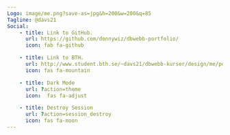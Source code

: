 ```yaml
---
Logo: image/me.png?save-as=jpg&h=200&w=200&q=85
Tagline: @davs21
Social:
    - title: Link to GitHub.
      url: https://github.com/donnywiz/dbwebb-portfolio/
      icon: fab fa-github

    - title: Link to BTH.
      url: http://www.student.bth.se/~davs21/dbwebb-kurser/design/me/portfolio/
      icon: fas fa-mountain

    - title: Dark Mode
      url: ?action=theme
      icon:  fas fa-adjust

    - title: Destroy Session
      url: ?action=session_destroy
      icon: fas fa-moon
---
```

